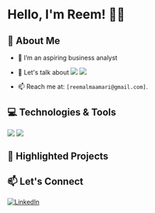 # Hello, I'm Reem! 👨‍💻

## 🚀 About Me
- 🔭 I’m an aspiring business analyst 
- 💬 Let's talk about ![](https://img.shields.io/badge/Code-SQL-informational?style=for-the-badge&logo=mysql&logoColor=white&color=4479A1)
![](https://img.shields.io/badge/Code-Python-informational?style=for-the-badge&logo=python&logoColor=white&color=3776AB)


- 📫 Reach me at: `[reemalmaamari@gmail.com]`.


## 💻 Technologies & Tools
<!-- Customize badges to match your skills -->
![](https://img.shields.io/badge/Code-Python-informational?style=for-the-badge&logo=python&logoColor=white&color=2bbc8a)
![](https://img.shields.io/badge/-Tableau-blue?style=for-the-badge&logo=Tableau&logoColor=white)
<!-- ... Other badges ... -->

## 🌟 Highlighted Projects


## 📫 Let's Connect
[![LinkedIn](https://img.shields.io/badge/LinkedIn-Reem-blue)](https://www.linkedin.com/in/reem-a-a2914392/)


